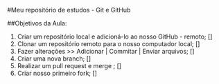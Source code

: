 #Meu repositório de estudos - Git e GitHub

##Objetivos da Aula:



1. Criar um repositório local e adicioná-lo ao nosso GitHub - remoto; []
2. Clonar um repositório remoto para o nosso computador local; []
3. Fazer alterações >> Adicionar | Commitar | Enviar arquivos; []
4. Criar uma nova branch; []
5. Realizar um pull request e merge ; []
6. Criar nosso primeiro fork; []